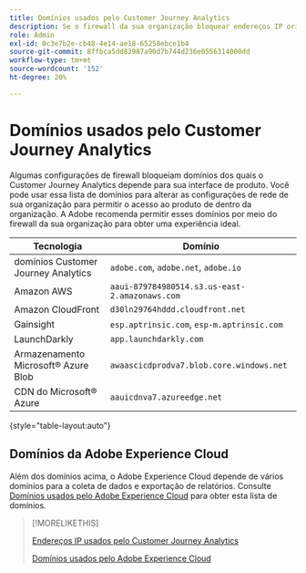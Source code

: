 ```yaml
---
title: Domínios usados pelo Customer Journey Analytics
description: Se o firewall da sua organização bloquear endereços IP originados da Adobe, use esta lista para atualizar as configurações do firewall.
role: Admin
exl-id: 0c3e7b2e-cb48-4e14-ae18-65258ebce1b4
source-git-commit: 8ffbca5dd83987a90d7b744d236e0556314000dd
workflow-type: tm+mt
source-wordcount: '152'
ht-degree: 20%

---
```


# Domínios usados pelo Customer Journey Analytics

Algumas configurações de firewall bloqueiam domínios dos quais o Customer Journey Analytics depende para sua interface de produto. Você pode usar essa lista de domínios para alterar as configurações de rede de sua organização para permitir o acesso ao produto de dentro da organização. A Adobe recomenda permitir esses domínios por meio do firewall da sua organização para obter uma experiência ideal.

| Tecnologia | Domínio |
| --- | --- |
| domínios Customer Journey Analytics | `adobe.com`, `adobe.net`, `adobe.io` |
| Amazon AWS | `aaui-879784980514.s3.us-east-2.amazonaws.com` |
| Amazon CloudFront | `d30ln29764hddd.cloudfront.net` |
| Gainsight | `esp.aptrinsic.com`, `esp-m.aptrinsic.com` |
| LaunchDarkly | `app.launchdarkly.com` |
| Armazenamento Microsoft® Azure Blob | `awaascicdprodva7.blob.core.windows.net` |
| CDN do Microsoft® Azure | `aauicdnva7.azureedge.net` |

{style="table-layout:auto"}

## Domínios da Adobe Experience Cloud

Além dos domínios acima, o Adobe Experience Cloud depende de vários domínios para a coleta de dados e exportação de relatórios. Consulte [Domínios usados pelo Adobe Experience Cloud](https://experienceleague.adobe.com/pt-br/docs/core-services/interface/data-collection/domains) para obter esta lista de domínios.

>[!MORELIKETHIS]
>
>[Endereços IP usados pelo Customer Journey Analytics](ip-addresses.md)
>
>[Domínios usados pelo Adobe Experience Cloud](https://experienceleague.adobe.com/pt-br/docs/core-services/interface/data-collection/domains)
